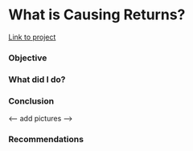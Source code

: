 <h1> What is Causing Returns? </h1>
<a href="https://public.tableau.com/app/profile/eric.bradley4255/viz/Sprint5-projectwdashboardcomplete/FinalDashboard"> Link to project </a>

<h3> Objective </h3>


<h3> What did I do? </h3>


<h3> Conclusion </h3>

<-- add pictures -->


<h3> Recommendations </h3>
